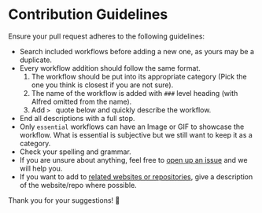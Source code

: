 # Contribution Guidelines
Ensure your pull request adheres to the following guidelines:
- Search included workflows before adding a new one, as yours may be a duplicate.
- Every workflow addition should follow the same format.
	1. The workflow should be put into its appropriate category (Pick the one you think is closest if you are not sure).
	2. The name of the workflow is added with `###` level heading (with Alfred omitted from the name).
	3. Add `> ` quote below and quickly describe the workflow.
- End all descriptions with a full stop.
- Only `essential` workflows can have an Image or GIF to showcase the workflow. What is essential is subjective but we still want to keep it as a category.
- Check your spelling and grammar.
- If you are unsure about anything, feel free to [open up an issue](https://github.com/learn-anything/alfred-workflows/issues/new) and we will help you.
- If you want to add to [related websites or repositories](https://github.com/learn-anything/alfred-workflows#related-websites--repositories), give a description of the website/repo where possible.

Thank you for your suggestions! 💜

